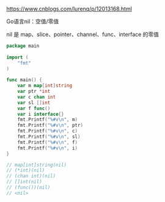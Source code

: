 https://www.cnblogs.com/lurenq/p/12013168.html

Go语言nil：空值/零值

nil 是 map、slice、pointer、channel、func、interface 的零值
```go
package main
 
import (
    "fmt"
)
 
func main() {
    var m map[int]string
    var ptr *int
    var c chan int
    var sl []int
    var f func()
    var i interface{}
    fmt.Printf("%#v\n", m)
    fmt.Printf("%#v\n", ptr)
    fmt.Printf("%#v\n", c)
    fmt.Printf("%#v\n", sl)
    fmt.Printf("%#v\n", f)
    fmt.Printf("%#v\n", i)
}

// map[int]string(nil)
// (*int)(nil)
// (chan int)(nil)
// []int(nil)
// (func())(nil)
// <nil>
```
